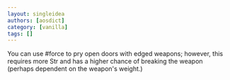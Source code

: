 ```yaml
---
layout: singleidea
authors: [aosdict]
category: [vanilla]
tags: []
---
```

You can use #force to pry open doors with edged weapons; however, this requires more Str and has a higher chance of breaking the weapon (perhaps dependent on the weapon's weight.)
